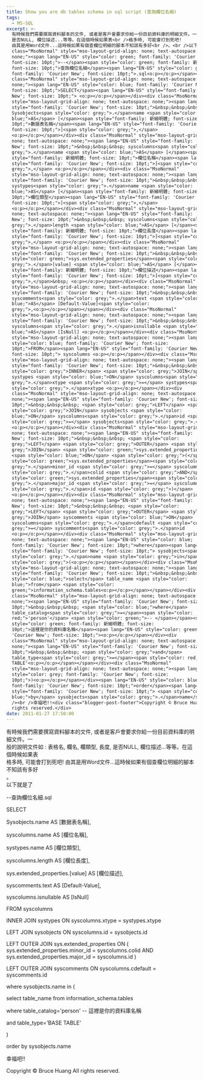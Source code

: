 ```yaml
---
title: Show you are db tables schema in sql script (查詢欄位名細)
tags:
  - MS-SQL
excerpt: >-
  有時候我們需要撰寫資料腳本的文件, 或者是客戶會要求你給一份目前資料庫的明細文件。一<br />般的說明文件如 : 表格名, 欄名, 欄類型, 長度,
  是否NULL, 欄位描述...等等。在這個時候如果表<br />格多時, 可能會打到死吧!
  由其是用Word文件...這時候如果有個查欄位明細的腳本不知該有多好<br />。<br />以下就是了<br /><br /><div
  class="MsoNormal" style="mso-layout-grid-align: none; text-autospace:
  none;"><span lang="EN-US" style="color: green; font-family: 'Courier New';
  font-size: 10pt;">--</span><span style="color: green; font-family: 新細明體;
  font-size: 10pt;">查詢欄位名細</span><span lang="EN-US" style="color: green;
  font-family: 'Courier New'; font-size: 10pt;">.sql<o:p></o:p></span></div><div
  class="MsoNormal" style="mso-layout-grid-align: none; text-autospace:
  none;"><span lang="EN-US" style="color: blue; font-family: 'Courier New';
  font-size: 10pt;">SELECT</span><span lang="EN-US" style="font-family: 'Courier
  New'; font-size: 10pt;"> <o:p></o:p></span></div><div class="MsoNormal"
  style="mso-layout-grid-align: none; text-autospace: none;"><span lang="EN-US"
  style="font-family: 'Courier New'; font-size: 10pt;">&nbsp;&nbsp;&nbsp;
  Sysobjects<span style="color: grey;">.</span>name <span style="color:
  blue;">AS</span> [</span><span style="font-family: 新細明體; font-size:
  10pt;">數据表名稱</span><span lang="EN-US" style="font-family: 'Courier New';
  font-size: 10pt;">]<span style="color: grey;">,</span>
  <o:p></o:p></span></div><div class="MsoNormal" style="mso-layout-grid-align:
  none; text-autospace: none;"><span lang="EN-US" style="font-family: 'Courier
  New'; font-size: 10pt;">&nbsp;&nbsp;&nbsp; syscolumns<span style="color:
  grey;">.</span>name <span style="color: blue;">AS</span> [</span><span
  style="font-family: 新細明體; font-size: 10pt;">欄位名稱</span><span lang="EN-US"
  style="font-family: 'Courier New'; font-size: 10pt;">]<span style="color:
  grey;">,</span> <o:p></o:p></span></div><div class="MsoNormal"
  style="mso-layout-grid-align: none; text-autospace: none;"><span lang="EN-US"
  style="font-family: 'Courier New'; font-size: 10pt;">&nbsp;&nbsp;&nbsp;
  systypes<span style="color: grey;">.</span>name <span style="color:
  blue;">AS</span> [</span><span style="font-family: 新細明體; font-size:
  10pt;">欄位類型</span><span lang="EN-US" style="font-family: 'Courier New';
  font-size: 10pt;">]<span style="color: grey;">,</span>
  <o:p></o:p></span></div><div class="MsoNormal" style="mso-layout-grid-align:
  none; text-autospace: none;"><span lang="EN-US" style="font-family: 'Courier
  New'; font-size: 10pt;">&nbsp;&nbsp;&nbsp; syscolumns<span style="color:
  grey;">.</span>length <span style="color: blue;">AS</span> [</span><span
  style="font-family: 新細明體; font-size: 10pt;">欄位長度</span><span lang="EN-US"
  style="font-family: 'Courier New'; font-size: 10pt;">]<span style="color:
  grey;">,</span> <o:p></o:p></span></div><div class="MsoNormal"
  style="mso-layout-grid-align: none; text-autospace: none;"><span lang="EN-US"
  style="font-family: 'Courier New'; font-size: 10pt;">&nbsp;&nbsp;&nbsp; <span
  style="color: green;">sys.extended_properties</span><span style="color:
  grey;">.</span>[value] <span style="color: blue;">AS</span> [</span><span
  style="font-family: 新細明體; font-size: 10pt;">欄位描述</span><span lang="EN-US"
  style="font-family: 'Courier New'; font-size: 10pt;">]<span style="color:
  grey;">,</span>&nbsp; <o:p></o:p></span></div><div class="MsoNormal"
  style="mso-layout-grid-align: none; text-autospace: none;"><span lang="EN-US"
  style="font-family: 'Courier New'; font-size: 10pt;">&nbsp;&nbsp;&nbsp;
  syscomments<span style="color: grey;">.</span>text <span style="color:
  blue;">AS</span> [Default-Value]<span style="color:
  grey;">,<o:p></o:p></span></span></div><div class="MsoNormal"
  style="mso-layout-grid-align: none; text-autospace: none;"><span lang="EN-US"
  style="font-family: 'Courier New'; font-size: 10pt;">&nbsp;&nbsp;&nbsp;
  syscolumns<span style="color: grey;">.</span>isnullable <span style="color:
  blue;">AS</span> [IsNull] <o:p></o:p></span></div><div class="MsoNormal"
  style="mso-layout-grid-align: none; text-autospace: none;"><span lang="EN-US"
  style="color: blue; font-family: 'Courier New'; font-size:
  10pt;">FROM</span><span lang="EN-US" style="font-family: 'Courier New';
  font-size: 10pt;"> syscolumns <o:p></o:p></span></div><div class="MsoNormal"
  style="mso-layout-grid-align: none; text-autospace: none;"><span lang="EN-US"
  style="font-family: 'Courier New'; font-size: 10pt;">&nbsp;&nbsp;&nbsp; <span
  style="color: grey;">INNER</span> <span style="color: grey;">JOIN</span>
  systypes <span style="color: blue;">ON</span> syscolumns<span style="color:
  grey;">.</span>xtype <span style="color: grey;">=</span> systypes<span
  style="color: grey;">.</span>xtype <o:p></o:p></span></div><div
  class="MsoNormal" style="mso-layout-grid-align: none; text-autospace:
  none;"><span lang="EN-US" style="font-family: 'Courier New'; font-size:
  10pt;">&nbsp;&nbsp;&nbsp; <span style="color: grey;">LEFT</span> <span
  style="color: grey;">JOIN</span> sysobjects <span style="color:
  blue;">ON</span> syscolumns<span style="color: grey;">.</span>id <span
  style="color: grey;">=</span> sysobjects<span style="color: grey;">.</span>id
  <o:p></o:p></span></div><div class="MsoNormal" style="mso-layout-grid-align:
  none; text-autospace: none;"><span lang="EN-US" style="font-family: 'Courier
  New'; font-size: 10pt;">&nbsp;&nbsp;&nbsp; <span style="color:
  grey;">LEFT</span> <span style="color: grey;">OUTER</span> <span style="color:
  grey;">JOIN</span> <span style="color: green;">sys.extended_properties</span>
  <span style="color: blue;">ON</span> <span style="color: grey;">(</span> <span
  style="color: green;">sys.extended_properties</span><span style="color:
  grey;">.</span>minor_id <span style="color: grey;">=</span> syscolumns<span
  style="color: grey;">.</span>colid <span style="color: grey;">AND</span> <span
  style="color: green;">sys.extended_properties</span><span style="color:
  grey;">.</span>major_id <span style="color: grey;">=</span> syscolumns<span
  style="color: grey;">.</span>id <span style="color: grey;">)</span>
  <o:p></o:p></span></div><div class="MsoNormal" style="mso-layout-grid-align:
  none; text-autospace: none;"><span lang="EN-US" style="font-family: 'Courier
  New'; font-size: 10pt;">&nbsp;&nbsp;&nbsp; <span style="color:
  grey;">LEFT</span> <span style="color: grey;">OUTER</span> <span style="color:
  grey;">JOIN</span> syscomments <span style="color: blue;">ON</span>
  syscolumns<span style="color: grey;">.</span>cdefault <span style="color:
  grey;">=</span> syscomments<span style="color: grey;">.</span>id
  <o:p></o:p></span></div><div class="MsoNormal" style="mso-layout-grid-align:
  none; text-autospace: none;"><span lang="EN-US" style="color: blue;
  font-family: 'Courier New'; font-size: 10pt;">where</span><span lang="EN-US"
  style="font-family: 'Courier New'; font-size: 10pt;"> sysobjects<span
  style="color: grey;">.</span>name <span style="color: grey;">in</span> <span
  style="color: grey;">(<o:p></o:p></span></span></div><div class="MsoNormal"
  style="mso-layout-grid-align: none; text-autospace: none;"><span lang="EN-US"
  style="font-family: 'Courier New'; font-size: 10pt;">&nbsp;&nbsp;&nbsp; <span
  style="color: blue;">select</span> table_name <span style="color:
  blue;">from</span> <span style="color:
  green;">information_schema.tables<o:p></o:p></span></span></div><div
  class="MsoNormal" style="mso-layout-grid-align: none; text-autospace:
  none;"><span lang="EN-US" style="font-family: 'Courier New'; font-size:
  10pt;">&nbsp;&nbsp;&nbsp; <span style="color: blue;">where</span>
  table_catalog<span style="color: grey;">=</span><span style="color:
  red;">'person'</span> <span style="color: green;">-- </span></span><span
  style="color: green; font-family: 新細明體; font-size:
  10pt;">這裡是你的資料庫名稱</span><span lang="EN-US" style="color: green; font-family:
  'Courier New'; font-size: 10pt;"><o:p></o:p></span></div><div
  class="MsoNormal" style="mso-layout-grid-align: none; text-autospace:
  none;"><span lang="EN-US" style="font-family: 'Courier New'; font-size:
  10pt;">&nbsp;&nbsp;&nbsp; <span style="color: grey;">and</span>
  table_type<span style="color: grey;">=</span><span style="color: red;">'BASE
  TABLE'<o:p></o:p></span></span></div><div class="MsoNormal"
  style="mso-layout-grid-align: none; text-autospace: none;"><span lang="EN-US"
  style="color: grey; font-family: 'Courier New'; font-size:
  10pt;">)<o:p></o:p></span></div><span lang="EN-US" style="color: blue;
  font-family: 'Courier New'; font-size: 10pt;">order</span><span lang="EN-US"
  style="font-family: 'Courier New'; font-size: 10pt;"> <span style="color:
  blue;">by</span> sysobjects<span style="color: grey;">.</span>name</span><br
  /><br />幸福吧!!<div class="blogger-post-footer">Copyright © Bruce Huang All
  rights reserved.</div>
date: 2011-01-27 17:50:00
---
```


有時候我們需要撰寫資料腳本的文件, 或者是客戶會要求你給一份目前資料庫的明細文件。一  
般的說明文件如 : 表格名, 欄名, 欄類型, 長度, 是否NULL, 欄位描述...等等。在這個時候如果表  
格多時, 可能會打到死吧! 由其是用Word文件...這時候如果有個查欄位明細的腳本不知該有多好  
。  
以下就是了  
  

\--查詢欄位名細.sql

SELECT

 Sysobjects.name AS \[數据表名稱\],

 syscolumns.name AS \[欄位名稱\],

 systypes.name AS \[欄位類型\],

 syscolumns.length AS \[欄位長度\],

 sys.extended\_properties.\[value\] AS \[欄位描述\], 

 syscomments.text AS \[Default-Value\],

 syscolumns.isnullable AS \[IsNull\]

FROM syscolumns

 INNER JOIN systypes ON syscolumns.xtype \= systypes.xtype

 LEFT JOIN sysobjects ON syscolumns.id \= sysobjects.id

 LEFT OUTER JOIN sys.extended\_properties ON ( sys.extended\_properties.minor\_id \= syscolumns.colid AND sys.extended\_properties.major\_id \= syscolumns.id )

 LEFT OUTER JOIN syscomments ON syscolumns.cdefault \= syscomments.id

where sysobjects.name in (

 select table\_name from information\_schema.tables

 where table\_catalog\='person' \-- 這裡是你的資料庫名稱

 and table\_type\='BASE TABLE'

)

order by sysobjects.name  
  
幸福吧!!

Copyright © Bruce Huang All rights reserved.
<!-- more -->
